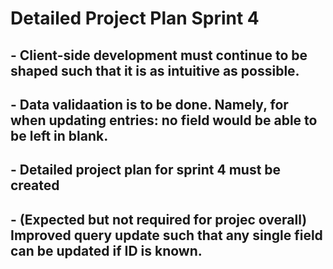 # Detailed Project Plan Sprint 4

## - Client-side development must continue to be shaped such that it is as intuitive as possible.

## - Data validaation is to be done. Namely, for when updating entries: no field would be able to be left in blank.

## - Detailed project plan for sprint 4 must be created

## - (Expected but not required for projec overall) Improved query update such that any single field can be updated if ID is known.
